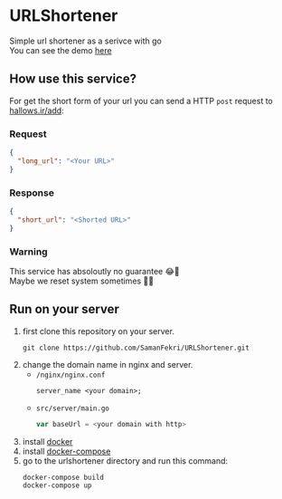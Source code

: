 # URLShortener
Simple url shortener as a serivce with go  
You can see the demo [here](http://s.hallows.ir)

## How use this service?
For get the short form of your url you can send a HTTP ``post`` request to [hallows.ir/add](http://s.halows.ir/add):
### Request
```JSON
{
  "long_url": "<Your URL>"
}
```

### Response 
```JSON
{
  "short_url": "<Shorted URL>"
}
```

### Warning
This service has absoloutly no guarantee 😂🤣  
Maybe we reset system sometimes 🤷‍♂️

## Run on your server
1.  first clone this repository on your server.
    ``` git
    git clone https://github.com/SamanFekri/URLShortener.git
    ```
2.  change the domain name in nginx and server.
    * `/nginx/nginx.conf`
        ```
        server_name <your domain>;
        ```
    * `src/server/main.go`
        ```go
        var baseUrl = <your domain with http>
        ```
3.  install [docker](https://docs.docker.com/install/)
4.  install [docker-compose](https://docs.docker.com/compose/install/)
5.  go to the urlshortener directory and run this command:
    ```bash
    docker-compose build
    docker-compose up
    ```